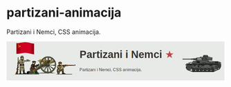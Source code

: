 # partizani-animacija

Partizani i Nemci, CSS animacija.

[![](screen.png)](https://mudroljub.github.io/partizani-animacija/)
